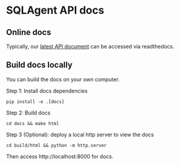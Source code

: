 # SQLAgent API docs

## Online docs

Typically, our [latest API document](https://data-agent.readthedocs.io/en/latest/) can be accessed via readthedocs.

## Build docs locally

You can build the docs on your own computer.

Step 1: Install docs dependencies

```
pip install -e .[docs]
```

Step 2: Build docs

```
cd docs && make html
```

Step 3 (Optional): deploy a local http server to view the docs

```
cd build/html && python -m http.server
```

Then access http://localhost:8000 for docs.